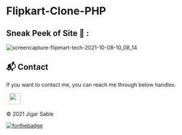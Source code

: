 # Flipkart-Clone-PHP


## Sneak Peek of Site 🙈 :
<!-- ![home](https://user-images.githubusercontent.com/64949957/136549386-5d3cd8e9-7499-4fe4-8652-8840930febb6.PNG) -->
![screencapture-flipmart-tech-2021-10-08-10_08_14](https://user-images.githubusercontent.com/64949957/136549418-cb4f98cc-7620-4f82-9298-150bb32d64ed.png)

<h2>📬 Contact</h2>

If you want to contact me, you can reach me through below handles.

&nbsp;&nbsp;<a href="https://www.linkedin.com/in/jigar-sable/"><img src="https://www.felberpr.com/wp-content/uploads/linkedin-logo.png" width="30"></img></a>

© 2021 Jigar Sable


[![forthebadge](https://forthebadge.com/images/badges/built-with-love.svg)](https://forthebadge.com)
